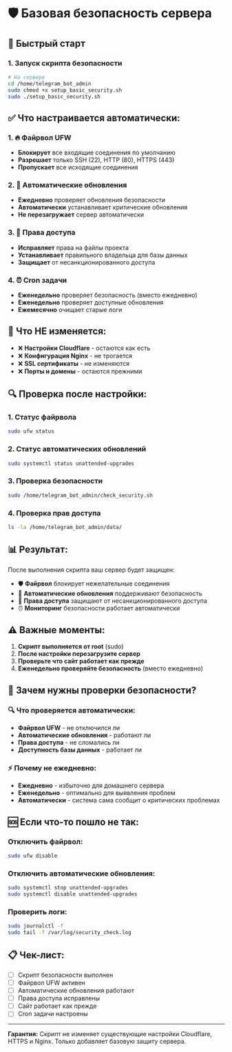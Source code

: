 # 🛡️ Базовая безопасность сервера

## 🚀 Быстрый старт

### 1. Запуск скрипта безопасности
```bash
# На сервере
cd /home/telegram_bot_admin
sudo chmod +x setup_basic_security.sh
sudo ./setup_basic_security.sh
```

## ✅ Что настраивается автоматически:

### 1. 🔥 Файрвол UFW
- **Блокирует** все входящие соединения по умолчанию
- **Разрешает** только SSH (22), HTTP (80), HTTPS (443)
- **Пропускает** все исходящие соединения

### 2. 🔄 Автоматические обновления
- **Ежедневно** проверяет обновления безопасности
- **Автоматически** устанавливает критические обновления
- **Не перезагружает** сервер автоматически

### 3. 🔐 Права доступа
- **Исправляет** права на файлы проекта
- **Устанавливает** правильного владельца для базы данных
- **Защищает** от несанкционированного доступа

### 4. ⏰ Cron задачи
- **Еженедельно** проверяет безопасность (вместо ежедневно)
- **Еженедельно** проверяет доступные обновления
- **Ежемесячно** очищает старые логи

## 🚫 Что НЕ изменяется:

- ❌ **Настройки Cloudflare** - остаются как есть
- ❌ **Конфигурация Nginx** - не трогается
- ❌ **SSL сертификаты** - не изменяются
- ❌ **Порты и домены** - остаются прежними

## 🔍 Проверка после настройки:

### 1. Статус файрвола
```bash
sudo ufw status
```

### 2. Статус автоматических обновлений
```bash
sudo systemctl status unattended-upgrades
```

### 3. Проверка безопасности
```bash
sudo /home/telegram_bot_admin/check_security.sh
```

### 4. Проверка прав доступа
```bash
ls -la /home/telegram_bot_admin/data/
```

## 📊 Результат:

После выполнения скрипта ваш сервер будет защищен:
- 🛡️ **Файрвол** блокирует нежелательные соединения
- 🔄 **Автоматические обновления** поддерживают безопасность
- 🔐 **Права доступа** защищают от несанкционированного доступа
- ⏰ **Мониторинг** безопасности работает автоматически

## ⚠️ Важные моменты:

1. **Скрипт выполняется от root** (sudo)
2. **После настройки перезагрузите сервер**
3. **Проверьте что сайт работает как прежде**
4. **Еженедельно проверяйте безопасность** (вместо ежедневно)

## 🤔 Зачем нужны проверки безопасности?

### 🔍 **Что проверяется автоматически:**
- **Файрвол UFW** - не отключился ли
- **Автоматические обновления** - работают ли
- **Права доступа** - не сломались ли
- **Доступность базы данных** - работает ли

### ⚡ **Почему не ежедневно:**
- **Ежедневно** - избыточно для домашнего сервера
- **Еженедельно** - оптимально для выявления проблем
- **Автоматически** - система сама сообщит о критических проблемах

## 🆘 Если что-то пошло не так:

### Отключить файрвол:
```bash
sudo ufw disable
```

### Отключить автоматические обновления:
```bash
sudo systemctl stop unattended-upgrades
sudo systemctl disable unattended-upgrades
```

### Проверить логи:
```bash
sudo journalctl -f
sudo tail -f /var/log/security_check.log
```

## 📋 Чек-лист:

- [ ] Скрипт безопасности выполнен
- [ ] Файрвол UFW активен
- [ ] Автоматические обновления работают
- [ ] Права доступа исправлены
- [ ] Сайт работает как прежде
- [ ] Cron задачи настроены

---

**Гарантия:** Скрипт не изменяет существующие настройки Cloudflare, HTTPS и Nginx. Только добавляет базовую защиту сервера.
